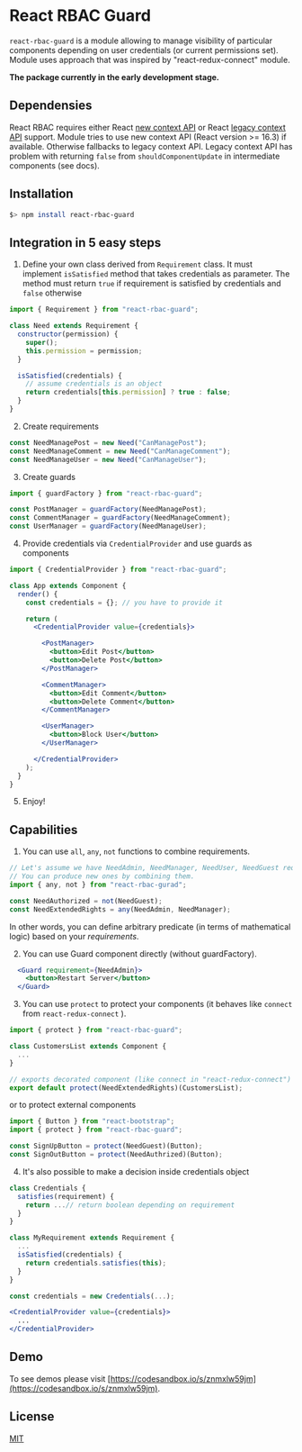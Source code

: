 # React RBAC Guard #

`react-rbac-guard` is a module allowing to manage visibility of particular components depending on user credentials (or current permissions set). Module uses approach that was inspired by "react-redux-connect" module.

__The package currently in the early development stage.__

## Dependensies ##

React RBAC requires either React [new context API](https://reactjs.org/docs/context.html) or React [legacy context API](https://reactjs.org/docs/legacy-context.html) support.
Module tries to use new context API (React version >= 16.3) if available. Otherwise fallbacks to legacy context API. Legacy context API has problem with returning `false` from `shouldComponentUpdate` in intermediate components (see docs).

## Installation ##

```bash
$> npm install react-rbac-guard
```

## Integration in 5 easy steps ##

1. Define your own class derived from `Requirement` class. It must implement `isSatisfied` method that takes credentials as parameter. The method must return `true` if requirement is satisfied by credentials and `false` otherwise
```js
import { Requirement } from "react-rbac-guard";

class Need extends Requirement {
  constructor(permission) {
    super();
    this.permission = permission;
  }

  isSatisfied(credentials) {
    // assume credentials is an object
    return credentials[this.permission] ? true : false;
  }
}

```

2. Create requirements
```js
const NeedManagePost = new Need("CanManagePost");
const NeedManageComment = new Need("CanManageComment");
const NeedManageUser = new Need("CanManageUser");
```

3. Create guards
```js
import { guardFactory } from "react-rbac-guard";

const PostManager = guardFactory(NeedManagePost);
const CommentManager = guardFactory(NeedManageComment);
const UserManager = guardFactory(NeedManageUser);
```

4. Provide credentials via `CredentialProvider` and use guards as components
```jsx
import { CredentialProvider } from "react-rbac-guard";

class App extends Component {
  render() {
    const credentials = {}; // you have to provide it

    return (
      <CredentialProvider value={credentials}>

        <PostManager>
          <button>Edit Post</button>
          <button>Delete Post</button>
        </PostManager>

        <CommentManager>
          <button>Edit Comment</button>
          <button>Delete Comment</button>
        </CommentManager>

        <UserManager>
          <button>Block User</button>
        </UserManager>

      </CredentialProvider>
    );
  }
}

```

5. Enjoy!

## Capabilities ##

1. You can use `all`, `any`, `not` functions to combine requirements.
```jsx
// Let's assume we have NeedAdmin, NeedManager, NeedUser, NeedGuest requirements.
// You can produce new ones by combining them.
import { any, not } from "react-rbac-gurad";

const NeedAuthorized = not(NeedGuest);
const NeedExtendedRights = any(NeedAdmin, NeedManager);

```
In other words, you can define arbitrary predicate (in terms of mathematical logic) based on your _requirements_.

2. You can use Guard component directly (without guardFactory).
```jsx
  <Guard requirement={NeedAdmin}>
    <button>Restart Server</button>
  </Guard>
```

3. You can use `protect` to protect your components (it behaves like `connect` from `react-redux-connect` ).
```jsx
import { protect } from "react-rbac-guard";

class CustomersList extends Component {
  ...
}

// exports decorated component (like connect in "react-redux-connect")
export default protect(NeedExtendedRights)(CustomersList);
```
or to protect external components
```jsx
import { Button } from "react-bootstrap";
import { protect } from "react-rbac-guard";

const SignUpButton = protect(NeedGuest)(Button);
const SignOutButton = protect(NeedAuthrized)(Button);
```

4. It's also possible to make a decision inside credentials object
```jsx
class Credentials {
  satisfies(requirement) {
    return ...// return boolean depending on requirement
  }
}

class MyRequirement extends Requirement {
  ...
  isSatisfied(credentials) {
    return credentials.satisfies(this);
  }
}

const credentials = new Credentials(...);

<CredentialProvider value={credentials}>
  ...
</CredentialProvider>

```

## Demo ##

To see demos please visit [https://codesandbox.io/s/znmxlw59jm](https://codesandbox.io/s/znmxlw59jm).


## License ##
[MIT](./LICENSE.md)
